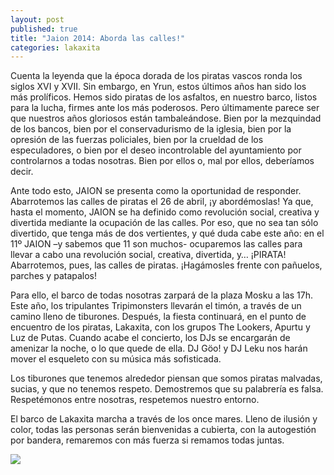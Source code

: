 ```yaml
---
layout: post
published: true
title: "Jaion 2014: Aborda las calles!"
categories: lakaxita
---
```


Cuenta la leyenda que la época dorada de los piratas vascos ronda los siglos XVI y XVII. Sin embargo, en Yrun, estos últimos años han sido los más prolíficos. Hemos sido piratas de los asfaltos, en nuestro barco, listos para la lucha, firmes ante los más poderosos. Pero últimamente parece ser que nuestros años gloriosos están tambaleándose. Bien por la mezquindad de los bancos, bien por el conservadurismo de la iglesia, bien por la opresión de las fuerzas policiales, bien por la crueldad de los especuladores, o bien por el deseo incontrolable del ayuntamiento por controlarnos a todas nosotras. Bien por ellos o, mal por ellos, deberíamos decir.

Ante todo esto, JAION se presenta como la oportunidad de responder. Abarrotemos las calles de piratas el 26 de abril, ¡y abordémoslas! Ya que, hasta el momento, JAION se ha definido como revolución social, creativa y divertida mediante la ocupación de las calles. Por eso, que no sea tan sólo divertido, que tenga más de dos vertientes, y qué duda cabe este año: en el 11º JAION –y sabemos que 11 son muchos- ocuparemos las calles para llevar a cabo una revolución social, creativa, divertida, y… ¡PIRATA! Abarrotemos, pues, las calles de piratas. ¡Hagámosles frente con pañuelos, parches y patapalos!

Para ello, el barco de todas nosotras zarpará de la plaza Mosku a las 17h. Este año, los tripulantes Tripimonsters llevarán el timón, a través de un camino lleno de tiburones. Después, la fiesta continuará, en el punto de encuentro de los piratas, Lakaxita, con los grupos The Lookers, Apurtu y Luz de Putas. Cuando acabe el concierto, los DJs se encargarán de amenizar la noche, o lo que quede de ella. DJ Göo! y DJ Leku nos harán mover el esqueleto con su música más sofisticada.

Los tiburones que tenemos alrededor piensan que somos piratas malvadas, sucias, y que no tenemos respeto. Demostremos que su palabrería es falsa. Respetémonos entre nosotras, respetemos nuestro entorno.

El barco de Lakaxita marcha a través de los once mares. Lleno de ilusión y color, todas las personas serán bienvenidas a cubierta, con la autogestión por bandera, remaremos con más fuerza si remamos todas juntas.

<img src="{{ ASSET_PATH }}images/jaion.jpg" />